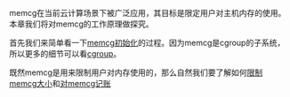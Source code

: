 memcg在当前云计算场景下被广泛应用，其目标是限定用户对主机内存的使用。本章我们将对memcg的工作原理做探究。

首先我们来简单看一下[memcg初始化][1]的过程。因为memcg是cgroup的子系统，所以更多的细节可以看[cgroup][2]。

既然memcg是用来限制用户对内存使用的，那么自然我们要了解如何[限制memcg大小][3]和[对memcg记账][4]


[1]: /memcg/01-init_overview.md
[2]: /cgroup/00-index.md
[3]: /memcg/02-set_memcg_limit.md
[4]: /memcg/03-charge_memcg.md
